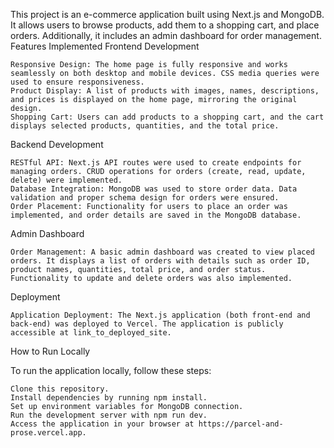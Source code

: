 This project is an e-commerce application built using Next.js and MongoDB. It allows users to browse products, add them to a shopping cart, and place orders. Additionally, it includes an admin dashboard for order management.
Features Implemented
Frontend Development

    Responsive Design: The home page is fully responsive and works seamlessly on both desktop and mobile devices. CSS media queries were used to ensure responsiveness.
    Product Display: A list of products with images, names, descriptions, and prices is displayed on the home page, mirroring the original design.
    Shopping Cart: Users can add products to a shopping cart, and the cart displays selected products, quantities, and the total price.

Backend Development

    RESTful API: Next.js API routes were used to create endpoints for managing orders. CRUD operations for orders (create, read, update, delete) were implemented.
    Database Integration: MongoDB was used to store order data. Data validation and proper schema design for orders were ensured.
    Order Placement: Functionality for users to place an order was implemented, and order details are saved in the MongoDB database.

Admin Dashboard

    Order Management: A basic admin dashboard was created to view placed orders. It displays a list of orders with details such as order ID, product names, quantities, total price, and order status. Functionality to update and delete orders was also implemented.

Deployment

    Application Deployment: The Next.js application (both front-end and back-end) was deployed to Vercel. The application is publicly accessible at link_to_deployed_site.

How to Run Locally

To run the application locally, follow these steps:

    Clone this repository.
    Install dependencies by running npm install.
    Set up environment variables for MongoDB connection.
    Run the development server with npm run dev.
    Access the application in your browser at https://parcel-and-prose.vercel.app.
